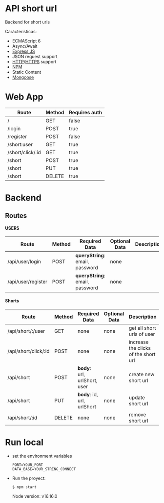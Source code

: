 # API short url

Backend for short urls

Carácteristicas:
- ECMAScript 6
- Async/Await
- [Express.JS](https://expressjs.com)
- JSON request support
- [HTTP](https://en.wikipedia.org/wiki/Hypertext_Transfer_Protocol)/[HTTPS](https://en.wikipedia.org/wiki/HTTPS) support
- [NPM](https://docs.npmjs.com/about-npm/)
- Static Content
- [Mongoose](https://mongoosejs.com/)

# Web App
| Route | Method | Requires auth |
|--|--|--|
| / | GET | false |
| /login | POST | true |
| /register | POST | false |
| /short:user | GET | true |
| /short/click/:id | GET | true |
| /short | POST | true |
| /short | PUT | true |
| /short | DELETE | true |

# Backend
## Routes 
#### USERS
| Route | Method | Required Data | Optional Data | Description |
|--|--|--|--|--|
| /api/user/login | POST | **queryString**: email, password | none | |
| /api/user/register | POST | **queryString**: email, password | none | |



#### Shorts
| Route | Method | Required Data | Optional Data | Description |
|--|--|--|--|--|
| /api/short/:/user | GET | none | none | get all short urls of user |
| /api/short/click/:id | POST | none | none | increase the clicks of the short url |
| /api/short | POST | **body**: url, urlShort, user | none | create new short url |
| /api/short | PUT | **body**: id, url, urlShort | none | update short url |
| /api/short/:id | DELETE | none | none | remove short url |

# Run local

- set the environment variables
  ```text
  PORT=YOUR_PORT
  DATA_BASE=YOUR_STRING_CONNECT
  ```
- Run the proyect:
  ```console
  $ npm start
  ```


  Node version: v16.16.0
